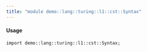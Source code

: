 ```yaml
---
title: "module demo::lang::turing::l1::cst::Syntax"
---
```


#### Usage

`import demo::lang::turing::l1::cst::Syntax;`

